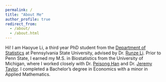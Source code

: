 ```yaml
---
permalink: /
title: "About Me"
author_profile: true
redirect_from: 
  - /about/
  - /about.html
---
```

Hi! I am Haoyue Li, a third year PhD student from the [Department of Statistics](https://science.psu.edu/stat) at Pennsylvania State University, advised by Dr. [Runze Li](https://science.psu.edu/stat/people/ril4). Prior to Penn State, I earned my M.S. in Biostatistics from the University of Michigan, where I worked closely with Dr. [Peisong Han](https://sph.umich.edu/faculty-profiles/han-peisong.html) and Dr. [Jeremy Taylor](https://sph.umich.edu/faculty-profiles/taylor-jeremy.html). I completed a Bachelor’s degree in Economics with a minor in Applied Mathematics.
